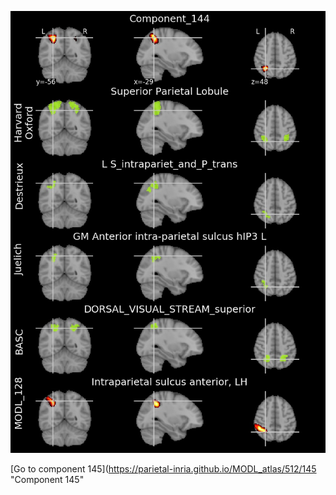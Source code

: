 


![144](preliminary/144.jpg "Component 144")

[Go to component 145](https://parietal-inria.github.io/MODL_atlas/512/145 "Component 145"